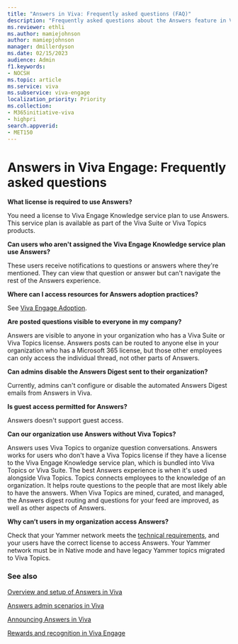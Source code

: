 ```yaml
---
title: "Answers in Viva: Frequently asked questions (FAQ)"
description: "Frequently asked questions about the Answers feature in Viva."
ms.reviewer: ethli
ms.author: mamiejohnson
author: mamiepjohnson
manager: dmillerdyson
ms.date: 02/15/2023
audience: Admin
f1.keywords:
- NOCSH
ms.topic: article
ms.service: viva
ms.subservice: viva-engage
localization_priority: Priority
ms.collection:  
- M365initiative-viva
- highpri
search.appverid:
- MET150
---
```


# Answers in Viva Engage: Frequently asked questions

**What license is required to use Answers?**

You need a license to Viva Engage Knowledge service plan to use Answers. This service plan is available as part of the Viva Suite or Viva Topics products.

**Can users who aren't assigned the Viva Engage Knowledge service plan use Answers?**

These users receive notifications to questions or answers where they're mentioned. They can view that question or answer but can't navigate the rest of the Answers experience.

**Where can I access resources for Answers adoption practices?**

See [Viva Engage Adoption](https://adoption.microsoft.com/viva/engage/).

**Are posted questions visible to everyone in my company?**

Answers are visible to anyone in your organization who has a Viva Suite or Viva Topics license. Answers posts can be routed to anyone else in your organization who has a Microsoft 365 license, but those other employees can only access the individual thread, not other parts of Answers.

**Can admins disable the Answers Digest sent to their organization?**

Currently, admins can't configure or disable the automated Answers Digest emails from Answers in Viva.

**Is guest access permitted for Answers?**

Answers doesn't support guest access.

**Can our organization use Answers without Viva Topics?**

Answers uses Viva Topics to organize question conversations. Answers works for users who don't have a Viva Topics license if they have a license to the Viva Engage Knowledge service plan, which is bundled into Viva Topics or Viva Suite. The best Answers experience is when it's used alongside Viva Topics. Topics connects employees to the knowledge of an organization. It helps route questions to the people that are most likely able to have the answers. When Viva Topics are mined, curated, and managed, the Answers digest routing and questions for your feed are improved, as well as other aspects of Answers.

**Why can’t users in my organization access Answers?**

Check that your Yammer network meets the [technical requirements](/viva/engage/eac-answers-overview-setup), and your users have the correct license to access Answers. Your Yammer network must be in Native mode and have legacy Yammer topics migrated to Viva Topics.

### See also

[Overview and setup of Answers in Viva](/Viva/engage/eac-answers-overview-setup)

[Answers admin scenarios in Viva](/Viva/engage/eac-answers-admin-scenarios)

[Announcing Answers in Viva](https://techcommunity.microsoft.com/t5/microsoft-viva-blog/announcing-answers-in-microsoft-viva/ba-p/3634288)

[Rewards and recognition in Viva Engage](/Viva/engage/badges)
